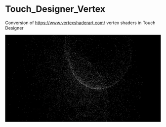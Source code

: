 # Touch_Designer_Vertex

Conversion of https://www.vertexshaderart.com/ vertex shaders in Touch Designer 

![](https://github.com/mromeolisten/Touch_Designer_Vertex/blob/master/vertex.gif?raw=true)

